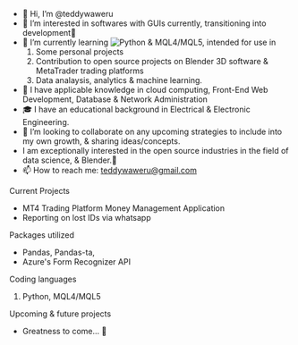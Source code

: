 - 👋 Hi, I’m @teddywaweru
- 👀 I’m interested in softwares with GUIs currently, transitioning into development🤞
- 🌱 I’m currently learning ![Python](https://img.shields.io/badge/Python-0000) & MQL4/MQL5, intended for use in
  1. Some personal projects
  2. Contribution to open source projects on Blender 3D software & MetaTrader trading platforms
  3. Data analaysis, analytics & machine learning.
- 🧐 I have applicable knowledge in cloud computing, Front-End Web Development, Database & Network Administration
- 🎓 I have an educational background in Electrical & Electronic Engineering.
- 💞️ I’m looking to collaborate on any upcoming strategies to include into my own growth, & sharing ideas/concepts.
- I am exceptionally interested in the open source industries in the field of data science, & Blender.🤗
- 📫 How to reach me: teddywaweru@gmail.com

Current Projects
- MT4 Trading Platform Money Management Application
- Reporting on lost IDs via whatsapp


Packages utilized
- Pandas, Pandas-ta,
- Azure's Form Recognizer API

Coding languages
1. Python, MQL4/MQL5

Upcoming & future projects
- Greatness to come... 💪

<!---
teddywaweru/teddywaweru is a ✨ special ✨ repository because its `README.md` (this file) appears on your GitHub profile.
You can click the Preview link to take a look at your changes.
--->
